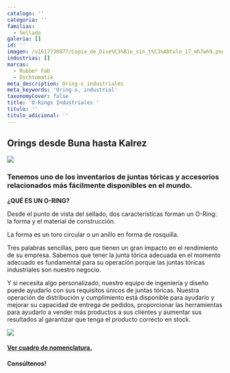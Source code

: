 ```yaml
---
catalogo: ''
categoria: ''
familias:
  - Sellado
galeria: []
id: ''
imagen: /v1617730877/Copia_de_Dise%C3%B1o_sin_t%C3%ADtulo_17_mh7wh9.png
industrias: []
marcas:
  - Rubber Fab
  - Dichtomatik
meta_description: Oring-s industriales
meta_keywords: 'Oring-s, industrial'
taxonomyCover: false
title: 'O-Rings Industriales '
titulo: ''
titulo_adicional: ''
---
```





## **Orings desde Buna hasta Kalrez**

![](https://res.cloudinary.com/novatec/v1617724940/19_Oring_Pile_cmyk_brown-e1562776554279-570x372_hzmtxb.jpg)

### Tenemos uno de los inventarios de juntas tóricas y accesorios relacionados más fácilmente disponibles en el mundo.

**¿QUÉ ES UN O-RING?**

Desde el punto de vista del sellado, dos características forman un O-Ring: la forma y el material de construcción.

La forma es un toro circular o un anillo en forma de rosquilla.

Tres palabras sencillas, pero que tienen un gran impacto en el rendimiento de su empresa. Sabemos que tener la junta tórica adecuada en el momento adecuado es fundamental para su operación porque las juntas tóricas industriales son nuestro negocio.

Y si necesita algo personalizado, nuestro equipo de ingeniería y diseño puede ayudarlo con sus requisitos únicos de juntas tóricas. Nuestra operación de distribución y cumplimiento está disponible para ayudarlo y mejorar su capacidad de entrega de pedidos, proporcionar las herramientas para ayudarlo a vender más productos a sus clientes y aumentar sus resultados al garantizar que tenga el producto correcto en stock.

![](https://res.cloudinary.com/novatec/v1617726993/Picture1_osgmyi.png)

#### [**Ver cuadro de nomenclatura.**](https://synology01.novatec.cr:5001/d/f/613104711926592076)

#### Consúltenos!
